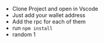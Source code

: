 - Clone Project and open in Vscode
- Just add your wallet address
- Add the rpc for each of them
- run `npm install `
- random 1
